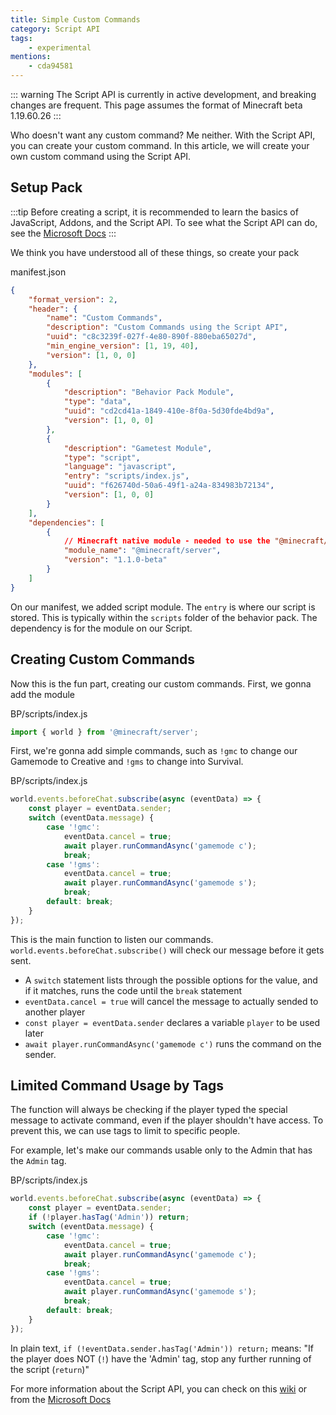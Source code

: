 ```yaml
---
title: Simple Custom Commands
category: Script API
tags:
    - experimental
mentions:
	- cda94581
---
```

::: warning
The Script API is currently in active development, and breaking changes are frequent. This page assumes the format of Minecraft beta 1.19.60.26
:::

Who doesn't want any custom command? Me neither. With the Script API, you can create your custom command. In this article, we will create your own custom command using the Script API.

## Setup Pack

:::tip
Before creating a script, it is recommended to learn the basics of JavaScript, Addons, and the Script API. To see what the Script API can do, see the [Microsoft Docs](https://learn.microsoft.com/en-us/minecraft/creator/scriptapi/)
:::

We think you have understood all of these things, so create your pack

<CodeHeader>manifest.json</CodeHeader>

```json
{
	"format_version": 2,
	"header": {
		"name": "Custom Commands",
		"description": "Custom Commands using the Script API",
		"uuid": "c8c3239f-027f-4e80-890f-880eba65027d",
		"min_engine_version": [1, 19, 40],
		"version": [1, 0, 0]
	},
	"modules": [
		{
			"description": "Behavior Pack Module",
			"type": "data",
			"uuid": "cd2cd41a-1849-410e-8f0a-5d30fde4bd9a",
			"version": [1, 0, 0]
		},
		{
			"description": "Gametest Module",
			"type": "script",
			"language": "javascript",
			"entry": "scripts/index.js",
			"uuid": "f626740d-50a6-49f1-a24a-834983b72134",
			"version": [1, 0, 0]
		}
	],
	"dependencies": [
		{
			// Minecraft native module - needed to use the "@minecraft/server" module
			"module_name": "@minecraft/server",
			"version": "1.1.0-beta"
		}
    ]
}
```

On our manifest, we added script module. The `entry` is where our script is stored. This is typically within the `scripts` folder of the behavior pack. The dependency is for the module on our Script.

<FolderView
	:paths="[
		'BP/manifest.json',
		'BP/pack_icon.png',
        'BP/scripts/index.js'
	]"
/>

## Creating Custom Commands

Now this is the fun part, creating our custom commands. First, we gonna add the module

<CodeHeader>BP/scripts/index.js</CodeHeader>

```js
import { world } from '@minecraft/server';
```

First, we're gonna add simple commands, such as `!gmc` to change our Gamemode to Creative and `!gms` to change into Survival.

<CodeHeader>BP/scripts/index.js</CodeHeader>

```js
world.events.beforeChat.subscribe(async (eventData) => {
	const player = eventData.sender;
	switch (eventData.message) {
		case '!gmc':
			eventData.cancel = true;
			await player.runCommandAsync('gamemode c');
			break;
		case '!gms':
			eventData.cancel = true;
			await player.runCommandAsync('gamemode s');
			break;
		default: break;
	}
});
```

This is the main function to listen our commands. `world.events.beforeChat.subscribe()` will check our message before it gets sent.
- A `switch` statement lists through the possible options for the value, and if it matches, runs the code until the `break` statement
- `eventData.cancel = true` will cancel the message to actually sended to another player
- `const player = eventData.sender` declares a variable `player` to be used later
- `await player.runCommandAsync('gamemode c')` runs the command on the sender.

## Limited Command Usage by Tags

The function will always be checking if the player typed the special message to activate command, even if the player shouldn't have access. To prevent this, we can use tags to limit to specific people.

For example, let's make our commands usable only to the Admin that has the `Admin` tag.

<CodeHeader>BP/scripts/index.js</CodeHeader>

```js
world.events.beforeChat.subscribe(async (eventData) => {
	const player = eventData.sender;
	if (!player.hasTag('Admin')) return;
	switch (eventData.message) {
		case '!gmc':
			eventData.cancel = true;
			await player.runCommandAsync('gamemode c');
			break;
		case '!gms':
			eventData.cancel = true;
			await player.runCommandAsync('gamemode s');
			break;
		default: break;
	}
});
```

In plain text, `if (!eventData.sender.hasTag('Admin')) return;` means: "If the player does NOT (`!`) have the 'Admin' tag, stop any further running of the script (`return`)"

For more information about the Script API, you can check on this [wiki](/scripting/game-tests.md) or from the [Microsoft Docs](https://docs.microsoft.com/en-us/minecraft/creator/documents/gametestgettingstarted)
